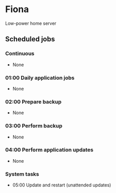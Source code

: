 # Fiona

Low-power home server

## Scheduled jobs

### Continuous

- None

### 01:00 Daily application jobs

- None

### 02:00 Prepare backup

- None

### 03:00 Perform backup

- None

### 04:00 Perform application updates

- None

### System tasks

- 05:00 Update and restart (unattended updates)
